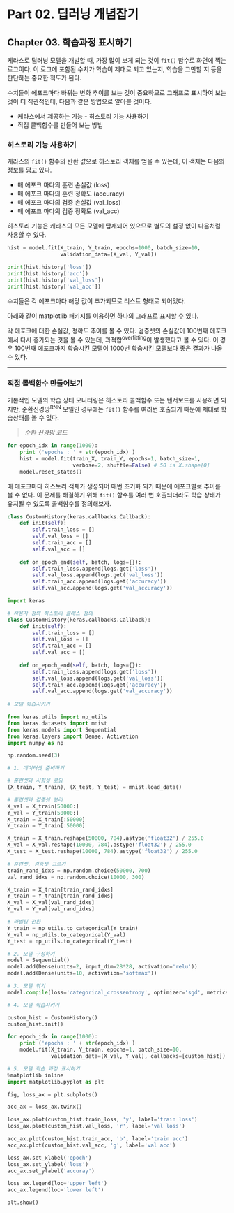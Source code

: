 # Part 02. 딥러닝 개념잡기



## Chapter 03. 학습과정 표시하기

케라스로 딥러닝 모델을 개발할 때, 가장 많이 보게 되는 것이 `fit()` 함수로 화면에 찍는 로그이다. 
이 로그에 포함된 수치가 학습이 제대로 되고 있는지, 학습을 그만할 지 등을 판단하는 중요한 척도가 된다.

수치들이 에포크마다 바뀌는 변화 추이를 보는 것이 중요하므로 그래프로 표시하여 보는 것이 더 직관적인데,
다음과 같은 방법으로 알아볼 것이다. 

- 케라스에서 제공하는 기능 - 히스토리 기능 사용하기
- 직접 콜백함수를 만들어 보는 방법



### 히스토리 기능 사용하기

케라스의 `fit()` 함수의 반환 값으로 히스토리 객체를 얻을 수 있는데, 이 객체는 다음의 정보를 담고 있다.

- 매 에포크 마다의 훈련 손실값 (loss)
- 매 에포크 마다의 훈련 정확도 (accuracy)
- 매 에포크 마다의 검증 손실값 (val_loss)
- 매 에포크 마다의 검증 정확도 (val_acc)



히스토리 기능은 케라스의 모든 모델에 탑재되어 있으므로 별도의 설정 없이 다음처럼 사용할 수 있다.

```python
hist = model.fit(X_train, Y_train, epochs=1000, batch_size=10, 
                 validation_data=(X_val, Y_val))

print(hist.history['loss'])
print(hist.history['acc'])
print(hist.history['val_loss'])
print(hist.history['val_acc'])
```

수치들은 각 에포크마다 해당 값이 추가되므로 리스트 형태로 되어있다. 

아래와 같이 matplotlib 패키지를 이용하면 하나의 그래프로 표시할 수 있다.

<script src="https://gist.github.com/MoochiPark/0fc15eb765a6b0d4b20a3b43047c7c4a.js"></script>

각 에포크에 대한 손실값, 정확도 추이를 볼 수 있다. 검증셋의 손실값이 100번째 에포크에서 다시 증가되는 것을 볼 수 있는데,
과적합<sup>overfitting</sup>이 발생했다고 볼 수 있다. 이 경우 100번째 에포크까지 학습시킨 모델이 1000번 학습시킨 모델보다 좋은 결과가 나올 수 있다.

----

### 직접 콜백함수 만들어보기

기본적인 모델의 학습 상태 모니터링은 히스토리 콜백함수 또는 텐서보드를 사용하면 되지만,
순환신경망<sup>RNN</sup> 모델인 경우에는 `fit()` 함수를 여러번 호출되기 때문에 제대로 학습상태를 볼 수 없다.

> *순환 신경망 코드*

```python
for epoch_idx in range(1000):
    print ('epochs : ' + str(epoch_idx) )
    hist = model.fit(train_X, train_Y, epochs=1, batch_size=1, 
                     verbose=2, shuffle=False) # 50 is X.shape[0]
    model.reset_states()
```

매 에포크마다 히스토리 객체가 생성되어 매번 초기화 되기 때문에 에포크별로 추이를 볼 수 없다. 이 문제를 해결하기 위해
`fit()` 함수를 여러 번 호출되더라도 학습 상태가 유지될 수 있도록 콜백함수를 정의해보자.

```python
class CustomHistory(keras.callbacks.Callback):
    def init(self):
        self.train_loss = []
        self.val_loss = []
        self.train_acc = []
        self.val_acc = []        
        
    def on_epoch_end(self, batch, logs={}):
        self.train_loss.append(logs.get('loss'))
        self.val_loss.append(logs.get('val_loss'))
        self.train_acc.append(logs.get('accuracy'))
        self.val_acc.append(logs.get('val_accuracy'))
```

```python
import keras

# 사용자 정의 히스토리 클래스 정의
class CustomHistory(keras.callbacks.Callback):
    def init(self):
        self.train_loss = []
        self.val_loss = []
        self.train_acc = []
        self.val_acc = []        
        
    def on_epoch_end(self, batch, logs={}):
        self.train_loss.append(logs.get('loss'))
        self.val_loss.append(logs.get('val_loss'))
        self.train_acc.append(logs.get('accuracy'))
        self.val_acc.append(logs.get('val_accuracy'))
    
# 모델 학습시키기

from keras.utils import np_utils
from keras.datasets import mnist
from keras.models import Sequential
from keras.layers import Dense, Activation
import numpy as np

np.random.seed(3)

# 1. 데이터셋 준비하기

# 훈련셋과 시험셋 로딩
(X_train, Y_train), (X_test, Y_test) = mnist.load_data()

# 훈련셋과 검증셋 분리
X_val = X_train[50000:]
Y_val = Y_train[50000:]
X_train = X_train[:50000]
Y_train = Y_train[:50000]

X_train = X_train.reshape(50000, 784).astype('float32') / 255.0
X_val = X_val.reshape(10000, 784).astype('float32') / 255.0
X_test = X_test.reshape(10000, 784).astype('float32') / 255.0

# 훈련셋, 검증셋 고르기
train_rand_idxs = np.random.choice(50000, 700)
val_rand_idxs = np.random.choice(10000, 300)

X_train = X_train[train_rand_idxs]
Y_train = Y_train[train_rand_idxs]
X_val = X_val[val_rand_idxs]
Y_val = Y_val[val_rand_idxs]

# 라벨링 전환
Y_train = np_utils.to_categorical(Y_train)
Y_val = np_utils.to_categorical(Y_val)
Y_test = np_utils.to_categorical(Y_test)

# 2. 모델 구성하기
model = Sequential()
model.add(Dense(units=2, input_dim=28*28, activation='relu'))
model.add(Dense(units=10, activation='softmax'))

# 3. 모델 엮기
model.compile(loss='categorical_crossentropy', optimizer='sgd', metrics=['accuracy'])

# 4. 모델 학습시키기

custom_hist = CustomHistory()
custom_hist.init()

for epoch_idx in range(1000):
    print ('epochs : ' + str(epoch_idx) )
    model.fit(X_train, Y_train, epochs=1, batch_size=10, 
              validation_data=(X_val, Y_val), callbacks=[custom_hist])

# 5. 모델 학습 과정 표시하기
%matplotlib inline
import matplotlib.pyplot as plt

fig, loss_ax = plt.subplots()

acc_ax = loss_ax.twinx()

loss_ax.plot(custom_hist.train_loss, 'y', label='train loss')
loss_ax.plot(custom_hist.val_loss, 'r', label='val loss')

acc_ax.plot(custom_hist.train_acc, 'b', label='train acc')
acc_ax.plot(custom_hist.val_acc, 'g', label='val acc')

loss_ax.set_xlabel('epoch')
loss_ax.set_ylabel('loss')
acc_ax.set_ylabel('accuray')

loss_ax.legend(loc='upper left')
acc_ax.legend(loc='lower left')

plt.show()
```

